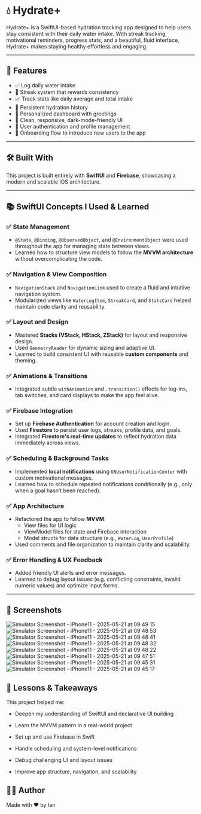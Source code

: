# 💧 Hydrate+

Hydrate+ is a SwiftUI-based hydration tracking app designed to help users stay consistent with their daily water intake. With streak tracking, motivational reminders, progress stats, and a beautiful, fluid interface, Hydrate+ makes staying healthy effortless and engaging.

---

## 🚀 Features

- ✅ Log daily water intake
- 🔁 Streak system that rewards consistency
- 📈 Track stats like daily average and total intake
- 📆 Persistent hydration history
- 🧑 Personalized dashboard with greetings
- 🌙 Clean, responsive, dark-mode-friendly UI
- 🔐 User authentication and profile management
- 📲 Onboarding flow to introduce new users to the app

---

## 🛠 Built With

This project is built entirely with **SwiftUI** and **Firebase**, showcasing a modern and scalable iOS architecture.

---

## 📚 SwiftUI Concepts I Used & Learned

### ✅ State Management
- `@State`, `@Binding`, `@ObservedObject`, and `@EnvironmentObject` were used throughout the app for managing state between views.
- Learned how to structure view models to follow the **MVVM architecture** without overcomplicating the code.

### ✅ Navigation & View Composition
- `NavigationStack` and `NavigationLink` used to create a fluid and intuitive navigation system.
- Modularized views like `WaterLogItem`, `StreakCard`, and `StatsCard` helped maintain code clarity and reusability.

### ✅ Layout and Design
- Mastered **Stacks (VStack, HStack, ZStack)** for layout and responsive design.
- Used `GeometryReader` for dynamic sizing and adaptive UI.
- Learned to build consistent UI with reusable **custom components** and theming.

### ✅ Animations & Transitions
- Integrated subtle `withAnimation` and `.transition()` effects for log-ins, tab switches, and card displays to make the app feel alive.

### ✅ Firebase Integration
- Set up **Firebase Authentication** for account creation and login.
- Used **Firestore** to persist user logs, streaks, profile data, and goals.
- Integrated **Firestore's real-time updates** to reflect hydration data immediately across views.

### ✅ Scheduling & Background Tasks
- Implemented **local notifications** using `UNUserNotificationCenter` with custom motivational messages.
- Learned how to schedule repeated notifications conditionally (e.g., only when a goal hasn’t been reached).

### ✅ App Architecture
- Refactored the app to follow **MVVM**:
  - View files for UI logic
  - ViewModel files for state and Firebase interaction
  - Model structs for data structure (e.g., `WaterLog`, `UserProfile`)
- Used comments and file organization to maintain clarity and scalability.

### ✅ Error Handling & UX Feedback
- Added friendly UI alerts and error messages.
- Learned to debug layout issues (e.g. conflicting constraints, invalid numeric values) and optimize input forms.

---

## 📸 Screenshots
![Simulator Screenshot - iPhone11 - 2025-05-21 at 09 49 15](https://github.com/user-attachments/assets/89c7dcb1-e3d2-4f77-a1da-4e0b406b502e)
![Simulator Screenshot - iPhone11 - 2025-05-21 at 09 48 53](https://github.com/user-attachments/assets/3e7d5fb6-0ea0-44b0-b71a-328bdcce34fe)
![Simulator Screenshot - iPhone11 - 2025-05-21 at 09 48 41](https://github.com/user-attachments/assets/da261ce7-e32b-42bc-8f23-7503e4f7092a)
![Simulator Screenshot - iPhone11 - 2025-05-21 at 09 48 32](https://github.com/user-attachments/assets/b18ddb85-12e3-46a4-87b0-6e4c0f31f4c0)
![Simulator Screenshot - iPhone11 - 2025-05-21 at 09 48 22](https://github.com/user-attachments/assets/8bf1b473-3ca3-472e-81df-3490aef6f267)
![Simulator Screenshot - iPhone11 - 2025-05-21 at 09 47 51](https://github.com/user-attachments/assets/e6cc7a5b-6e89-4f6d-ac19-9c9072ed590d)
![Simulator Screenshot - iPhone11 - 2025-05-21 at 09 45 31](https://github.com/user-attachments/assets/c45a812d-ed4b-4156-85bf-2938e5ee458a)
![Simulator Screenshot - iPhone11 - 2025-05-21 at 09 45 17](https://github.com/user-attachments/assets/51f9de97-bf96-4748-be6c-bc4a6d7aa7bb)


## 🧠 Lessons & Takeaways
This project helped me:

   - Deepen my understanding of SwiftUI and declarative UI building

   - Learn the MVVM pattern in a real-world project

   - Set up and use Firebase in Swift

   - Handle scheduling and system-level notifications

   - Debug challenging UI and layout issues

   - Improve app structure, navigation, and scalability


## 🧑‍💻 Author
Made with ❤️ by Ian


